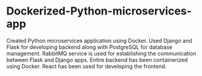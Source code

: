 # Dockerized-Python-microservices-app
Created Python microservices application using Docker. 
Used Django and Flask for developing backend along with PostgreSQL for database management. RabbitMQ service is used for establishing the communication between Flask and Django apps. 
Entire backend has been containerized using Docker. 
React has been used for developing the frontend.

